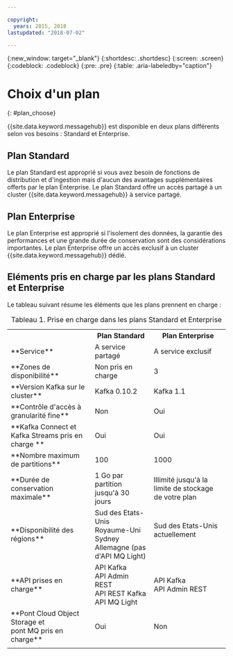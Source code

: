 ```yaml
---

copyright:
  years: 2015, 2018
lastupdated: "2018-07-02"

---
```


{:new_window: target="_blank"}
{:shortdesc: .shortdesc}
{:screen: .screen}
{:codeblock: .codeblock}
{:pre: .pre}
{:table: .aria-labeledby="caption"}

# Choix d'un plan 
{: #plan_choose}

{{site.data.keyword.messagehub}} est disponible en deux plans différents selon vos besoins : Standard et Enterprise.

## Plan Standard

Le plan Standard est approprié si vous avez besoin de fonctions de distribution et d'ingestion mais d'aucun des avantages supplémentaires offerts par le plan Enterprise. Le plan Standard offre un accès partagé à un cluster {{site.data.keyword.messagehub}} à service partagé.

## Plan Enterprise 

Le plan Enterprise est approprié si l'isolement des données, la garantie des performances et une grande durée de conservation sont des considérations importantes. Le plan Enterprise offre un accès exclusif à un cluster {{site.data.keyword.messagehub}} dédié.

## Eléments pris en charge par les plans Standard et Enterprise 

Le tableau suivant résume les éléments que les plans prennent en charge :

<table>
    <caption>Tableau 1. Prise en charge dans les plans Standard et Enterprise</caption>
      <tr>
	        <th></th>
		    <th>Plan Standard</th>
		    <th>Plan Enterprise</th>
        </tr>
		<tr>
			<td>**Service**</td>
			<td>A service partagé </td>
			<td>A service exclusif</td>
		</tr>
        <tr>
			<td>**Zones de disponibilité**</td>
			<td>Non pris en charge</td>
			<td>3</td>
		</tr>
	  		<tr>
			<td>**Version Kafka sur le cluster**</td>
			<td>Kafka 0.10.2</td>
			<td>Kafka 1.1</td>
		</tr>
		<tr>
			<td>**Contrôle d'accès à granularité fine**</td>
			<td>Non</td>
			<td>Oui</td>
		</tr>
		<tr>
			<td>**Kafka Connect et Kafka Streams pris en charge **</td>
			<td>Oui</td>
			<td>Oui</td>
		</tr>
		<tr>
			<td>**Nombre maximum de partitions**</td>
			<td>100</td>
			<td>1000</td>
		</tr>
		<tr>
			<td>**Durée de conservation maximale**</td>
			<td>1 Go par partition jusqu'à 30 jours </td>
			<td>Illimité jusqu'à la limite de stockage de votre plan </td>
		</tr>
		<tr>
			<td>**Disponibilité des régions**</td>
			<td>Sud des Etats-Unis</br>
			Royaume-Uni</br>
			Sydney</br>
			Allemagne (pas d'API MQ Light)</td>
			<td>Sud des Etats-Unis actuellement</br>
			<br/>
			</td>
		</tr>
		<tr>
     	    <td>**API prises en charge**</td>
			<td>API Kafka</br>
			API Admin REST<br/>
			API REST Kafka</br>
			API MQ Light</br>
		    </td>
			<td>API Kafka<br/>
			API Admin REST</td>
		</tr>
			<td>**Pont Cloud Object Storage et<br/>
			pont MQ pris en charge**</td>
			<td>Oui</td>
			<td>Non</td>
		</tr>
		<tr>
			<td></td>
			<td></td>
			<td></td>
		</tr>

</table>


<!--
## {{site.data.keyword.Bluemix_notm}} Public environment
{: notoc}

{{site.data.keyword.Bluemix_notm}} Public provides an
economical public cloud service where you pay for what you use and share infrastructure with
others.

In {{site.data.keyword.Bluemix_notm}} Public, the cost of
{{site.data.keyword.messagehub}} is determined by two factors: the
number of partitions that you use and the number of messages that you send and receive. There is no
charge for message data while it is retained on the topics, but the data that each partition retains
is capped at 1 GB.

For more information, see [{{site.data.keyword.Bluemix_notm}} Public ![External link icon](../../icons/launch-glyph.svg "External link icon")](https://www.ibm.com/cloud-computing/bluemix/public){:new_window}.
-->

